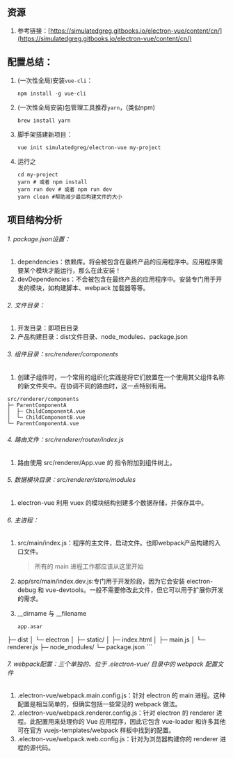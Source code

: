 
## 资源

1. 参考链接：[https://simulatedgreg.gitbooks.io/electron-vue/content/cn/](https://simulatedgreg.gitbooks.io/electron-vue/content/cn/)

## 配置总结：

1. (一次性全局)安装`vue-cli`：

	``npm install -g vue-cli``
	
2. (一次性全局安装)包管理工具推荐`yarn`，(类似npm)

	``brew install yarn``
	
3. 脚手架搭建新项目：

	``vue init simulatedgreg/electron-vue my-project``
	
4. 运行之

	```
	cd my-project
	yarn # 或者 npm install
	yarn run dev # 或者 npm run dev
	yarn clean #帮助减少最后构建文件的大小
	```
	
	
## 项目结构分析

###### 1. package.json设置：

1. dependencies：依赖库。将会被包含在最终产品的应用程序中。应用程序需要某个模块才能运行，那么在此安装！
2. devDependencies：不会被包含在最终产品的应用程序中。安装专门用于开发的模块，如构建脚本、webpack 加载器等等。

###### 2. 文件目录：

1. 开发目录：即项目目录
2. 产品构建目录：dist文件目录、node_modules、package.json

###### 3. 组件目录：src/renderer/components

1. 创建子组件时，一个常用的组织化实践是将它们放置在一个使用其父组件名称的新文件夹中。在协调不同的路由时，这一点特别有用。

```
src/renderer/components
├─ ParentComponentA
│  ├─ ChildComponentA.vue
│  └─ ChildComponentB.vue
└─ ParentComponentA.vue
```

###### 4. 路由文件：src/renderer/router/index.js

1. 路由使用 src/renderer/App.vue 的 <router-view> 指令附加到组件树上。

###### 5. 数据模块目录：src/renderer/store/modules

1. electron-vue 利用 vuex 的模块结构创建多个数据存储，并保存其中。

###### 6. 主进程：

1. src/main/index.js：程序的主文件，启动文件。也即webpack产品构建的入口文件。

	> 所有的 main 进程工作都应该从这里开始
	
2. app/src/main/index.dev.js:专门用于开发阶段，因为它会安装 electron-debug 和 vue-devtools。一般不需要修改此文件，但它可以用于扩展你开发的需求。

3. __dirname 与 __filename

	```
	app.asar
├─ dist
│  └─ electron
│     ├─ static/
│     ├─ index.html
│     ├─ main.js
│     └─ renderer.js
├─ node_modules/
└─ package.json
	```
	
	
###### 7. webpack配置：三个单独的、位于 .electron-vue/ 目录中的 webpack 配置文件

1. .electron-vue/webpack.main.config.js：针对 electron 的 main 进程。这种配置是相当简单的，但确实包括一些常见的 webpack 做法。
2. .electron-vue/webpack.renderer.config.js：针对 electron 的 renderer 进程。此配置用来处理你的 Vue 应用程序，因此它包含 vue-loader 和许多其他可在官方 vuejs-templates/webpack 样板中找到的配置。
3. .electron-vue/webpack.web.config.js：针对为浏览器构建你的 renderer 进程的源代码。